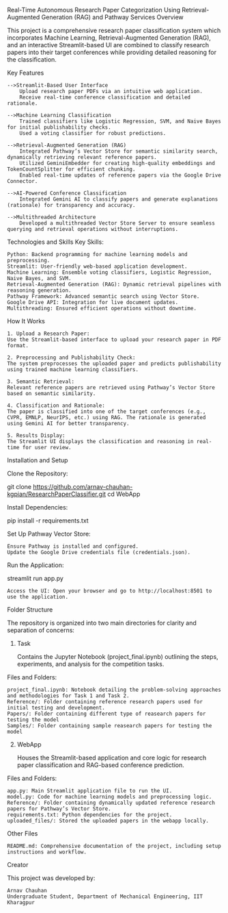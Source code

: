 Real-Time Autonomous Research Paper Categorization Using Retrieval-Augmented Generation (RAG) and Pathway Services
Overview

This project is a comprehensive research paper classification system which incorporates Machine Learning, Retrieval-Augmented Generation (RAG), and an interactive Streamlit-based UI are combined to classify research papers into their target conferences while providing detailed reasoning for the classification.

Key Features

    -->Streamlit-Based User Interface
        Upload research paper PDFs via an intuitive web application.
        Receive real-time conference classification and detailed rationale.

    -->Machine Learning Classification
        Trained classifiers like Logistic Regression, SVM, and Naive Bayes for initial publishability checks.
        Used a voting classifier for robust predictions.

    -->Retrieval-Augmented Generation (RAG)
        Integrated Pathway’s Vector Store for semantic similarity search, dynamically retrieving relevant reference papers.
        Utilized GeminiEmbedder for creating high-quality embeddings and TokenCountSplitter for efficient chunking.
        Enabled real-time updates of reference papers via the Google Drive Connector.

    -->AI-Powered Conference Classification
        Integrated Gemini AI to classify papers and generate explanations (rationale) for transparency and accuracy.

    -->Multithreaded Architecture
        Developed a multithreaded Vector Store Server to ensure seamless querying and retrieval operations without interruptions.

Technologies and Skills
Key Skills:

    Python: Backend programming for machine learning models and preprocessing.
    Streamlit: User-friendly web-based application development.
    Machine Learning: Ensemble voting classifiers, Logistic Regression, Naive Bayes, and SVM.
    Retrieval-Augmented Generation (RAG): Dynamic retrieval pipelines with reasoning generation.
    Pathway Framework: Advanced semantic search using Vector Store.
    Google Drive API: Integration for live document updates.
    Multithreading: Ensured efficient operations without downtime.

How It Works

    1. Upload a Research Paper:
    Use the Streamlit-based interface to upload your research paper in PDF format.

    2. Preprocessing and Publishability Check:
    The system preprocesses the uploaded paper and predicts publishability using trained machine learning classifiers.

    3. Semantic Retrieval:
    Relevant reference papers are retrieved using Pathway’s Vector Store based on semantic similarity.

    4. Classification and Rationale:
    The paper is classified into one of the target conferences (e.g., CVPR, EMNLP, NeurIPS, etc.) using RAG. The rationale is generated using Gemini AI for better transparency.

    5. Results Display:
    The Streamlit UI displays the classification and reasoning in real-time for user review.

Installation and Setup

Clone the Repository:

git clone https://github.com/arnav-chauhan-kgpian/ResearchPaperClassifier.git cd WebApp

Install Dependencies:

pip install -r requirements.txt

Set Up Pathway Vector Store:

    Ensure Pathway is installed and configured.
    Update the Google Drive credentials file (credentials.json).

Run the Application:

streamlit run app.py

    Access the UI: Open your browser and go to http://localhost:8501 to use the application.

Folder Structure

The repository is organized into two main directories for clarity and separation of concerns:
1. Task

    Contains the Jupyter Notebook (project_final.ipynb) outlining the steps, experiments, and analysis for the competition tasks.

Files and Folders:

    project_final.ipynb: Notebook detailing the problem-solving approaches and methodologies for Task 1 and Task 2.
    Reference/: Folder containing reference research papers used for initial testing and development.
    Papers/: Folder containing different type of reasearch papers for testing the model
    Samples/: Folder containing sample reasearch papers for testing the model

2.  WebApp

    Houses the Streamlit-based application and core logic for research paper classification and RAG-based conference prediction.

Files and Folders:

    app.py: Main Streamlit application file to run the UI.
    model.py: Code for machine learning models and preprocessing logic.
    Reference/: Folder containing dynamically updated reference research papers for Pathway’s Vector Store.
    requirements.txt: Python dependencies for the project.
    uploaded_files/: Stored the uploaded papers in the webapp locally.

Other Files

    README.md: Comprehensive documentation of the project, including setup instructions and workflow.

Creator

This project was developed by:

    Arnav Chauhan
    Undergraduate Student, Department of Mechanical Engineering, IIT Kharagpur
